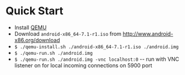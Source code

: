 # Quick Start

- Install [QEMU]
- Download `android-x86_64-7.1-r1.iso` from http://www.android-x86.org/download
- `$ ./qemu-install.sh ./android-x86_64-7.1-r1.iso ./android.img`
- `$ ./qemu-run.sh ./android.img`
- `$ ./qemu-run.sh ./android.img -vnc localhost:0` -- run with VNC listener on for local incoming connections on 5900 port

[QEMU]: https://www.qemu.org/
